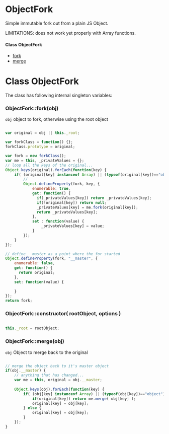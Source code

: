 # ObjectFork

Simple immutable fork out from a plain JS Object.

LIMITATIONS: does not work yet properly with Array functions.




















   

 


   
#### Class ObjectFork


- [fork](README.md#ObjectFork_fork)
- [merge](README.md#ObjectFork_merge)



   


   





   
# Class ObjectFork


The class has following internal singleton variables:
        
        
### <a name="ObjectFork_fork"></a>ObjectFork::fork(obj)
`obj` object to fork, otherwise using the root object
 


```javascript

var original = obj || this._root;

var forkClass = function() {};
forkClass.prototype = original;

var fork = new forkClass();
var me = this, _privateValues = {};
// loop all the keys of the original...
Object.keys(original).forEach(function(key) {
    if( (original[key] instanceof Array) || (typeof(original[key])=="object") ) {
        // 
        Object.defineProperty(fork, key, {
            enumerable: true,
            get: function() {
              if(_privateValues[key]) return _privateValues[key];
              if(!original[key]) return null;
              _privateValues[key] = me.fork(original[key]);
              return _privateValues[key];
            }, 
            set : function(value) {
                _privateValues[key] = value;
            }
        });         
    }
});

// define __master as a point where the for started
Object.defineProperty(fork, "__master", {
    enumerable: false,
    get: function() {
      return original;
    },
    set: function(value) {
      
    }
}); 
return fork;

```

### ObjectFork::constructor( rootObject, options )

```javascript

this._root = rootObject;
```
        
### <a name="ObjectFork_merge"></a>ObjectFork::merge(obj)
`obj` Object to merge back to the original
 


```javascript

// merge the object back to it's master object
if(obj.__master) {
    // anything that has changed...
    var me = this, original = obj.__master;
    
    Object.keys(obj).forEach(function(key) {
        if( (obj[key] instanceof Array) || (typeof(obj[key])=="object") ) {
            if(original[key]) return me.merge( obj[key] );     
            original[key] = obj[key];
        } else {
            original[key] = obj[key];
        }
    });    
}
```



   


   




